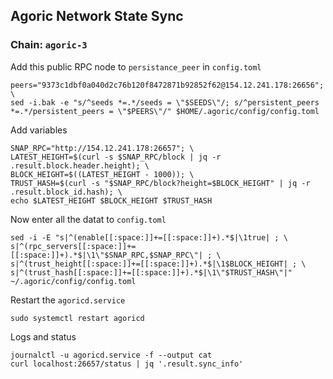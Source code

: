 ## Agoric Network State Sync
### Chain: `agoric-3`
Add this public RPC node to `persistance_peer` in `config.toml`
```
peers="9373c1dbf0a040d2c76b120f8472871b92852f62@154.12.241.178:26656"; \
sed -i.bak -e "s/^seeds *=.*/seeds = \"$SEEDS\"/; s/^persistent_peers *=.*/persistent_peers = \"$PEERS\"/" $HOME/.agoric/config/config.toml
```
Add variables
```
SNAP_RPC="http://154.12.241.178:26657"; \
LATEST_HEIGHT=$(curl -s $SNAP_RPC/block | jq -r .result.block.header.height); \
BLOCK_HEIGHT=$((LATEST_HEIGHT - 1000)); \
TRUST_HASH=$(curl -s "$SNAP_RPC/block?height=$BLOCK_HEIGHT" | jq -r .result.block_id.hash); \
echo $LATEST_HEIGHT $BLOCK_HEIGHT $TRUST_HASH
```
Now enter all the datat to `config.toml`
```
sed -i -E "s|^(enable[[:space:]]+=[[:space:]]+).*$|\1true| ; \
s|^(rpc_servers[[:space:]]+=[[:space:]]+).*$|\1\"$SNAP_RPC,$SNAP_RPC\"| ; \
s|^(trust_height[[:space:]]+=[[:space:]]+).*$|\1$BLOCK_HEIGHT| ; \
s|^(trust_hash[[:space:]]+=[[:space:]]+).*$|\1\"$TRUST_HASH\"|" ~/.agoric/config/config.toml
```
Restart the `agoricd.service`
```
sudo systemctl restart agoricd
```
Logs and status
```
journalctl -u agoricd.service -f --output cat
curl localhost:26657/status | jq '.result.sync_info'
```
